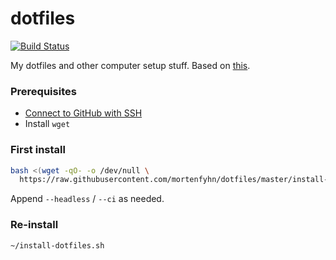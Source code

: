 # dotfiles

[![Build Status](https://fyhn.semaphoreci.com/badges/dotfiles/branches/master.svg?key=4b5186bf-a18b-48bc-b700-f27055a84f02)](https://fyhn.semaphoreci.com/projects/dotfiles)

My dotfiles and other computer setup stuff. Based on [this](https://www.atlassian.com/git/tutorials/dotfiles).

### Prerequisites

* [Connect to GitHub with SSH](https://docs.github.com/en/authentication/connecting-to-github-with-ssh)
* Install `wget`

### First install

```sh
bash <(wget -qO- -o /dev/null \
  https://raw.githubusercontent.com/mortenfyhn/dotfiles/master/install-dotfiles.sh)
```

Append `--headless` / `--ci` as needed.

### Re-install

```sh
~/install-dotfiles.sh
```

